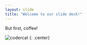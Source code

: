 ```yaml
---
layout: slide
title: "Welcome to our slide deck!"
---
```


But first, coffee!

![codercat](https://octodex.github.com/images/femalecodercat.jpg)
{: .center}
